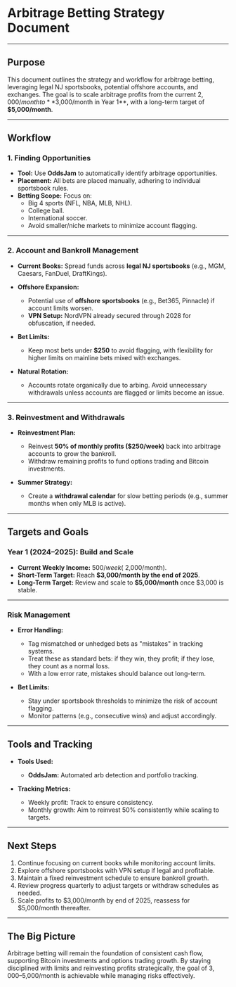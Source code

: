 # **Arbitrage Betting Strategy Document**

---

## **Purpose**  
This document outlines the strategy and workflow for arbitrage betting, leveraging legal NJ sportsbooks, potential offshore accounts, and exchanges. The goal is to scale arbitrage profits from the current $2,000/month to **$3,000/month in Year 1**, with a long-term target of **$5,000/month**.

---

## **Workflow**

### **1. Finding Opportunities**  
- **Tool:** Use **OddsJam** to automatically identify arbitrage opportunities.  
- **Placement:** All bets are placed manually, adhering to individual sportsbook rules.  
- **Betting Scope:** Focus on:  
  - Big 4 sports (NFL, NBA, MLB, NHL).  
  - College ball.  
  - International soccer.  
  - Avoid smaller/niche markets to minimize account flagging.  

---

### **2. Account and Bankroll Management**  
- **Current Books:** Spread funds across **legal NJ sportsbooks** (e.g., MGM, Caesars, FanDuel, DraftKings).  
- **Offshore Expansion:**  
  - Potential use of **offshore sportsbooks** (e.g., Bet365, Pinnacle) if account limits worsen.  
  - **VPN Setup:** NordVPN already secured through 2028 for obfuscation, if needed.  

- **Bet Limits:**  
  - Keep most bets under **$250** to avoid flagging, with flexibility for higher limits on mainline bets mixed with exchanges.  

- **Natural Rotation:**  
  - Accounts rotate organically due to arbing. Avoid unnecessary withdrawals unless accounts are flagged or limits become an issue.  

---

### **3. Reinvestment and Withdrawals**  
- **Reinvestment Plan:**  
  - Reinvest **50% of monthly profits ($250/week)** back into arbitrage accounts to grow the bankroll.  
  - Withdraw remaining profits to fund options trading and Bitcoin investments.  

- **Summer Strategy:**  
  - Create a **withdrawal calendar** for slow betting periods (e.g., summer months when only MLB is active).  

---

## **Targets and Goals**

### **Year 1 (2024–2025): Build and Scale**  
- **Current Weekly Income:** $500/week (~$2,000/month).  
- **Short-Term Target:** Reach **$3,000/month by the end of 2025**.  
- **Long-Term Target:** Review and scale to **$5,000/month** once $3,000 is stable.

---

### **Risk Management**  
- **Error Handling:**  
  - Tag mismatched or unhedged bets as "mistakes" in tracking systems.  
  - Treat these as standard bets: if they win, they profit; if they lose, they count as a normal loss.  
  - With a low error rate, mistakes should balance out long-term.  

- **Bet Limits:**  
  - Stay under sportsbook thresholds to minimize the risk of account flagging.  
  - Monitor patterns (e.g., consecutive wins) and adjust accordingly.  

---

## **Tools and Tracking**  
- **Tools Used:**  
  - **OddsJam:** Automated arb detection and portfolio tracking.  

- **Tracking Metrics:**  
  - Weekly profit: Track to ensure consistency.  
  - Monthly growth: Aim to reinvest 50% consistently while scaling to targets.  

---

## **Next Steps**  
1. Continue focusing on current books while monitoring account limits.  
2. Explore offshore sportsbooks with VPN setup if legal and profitable.  
3. Maintain a fixed reinvestment schedule to ensure bankroll growth.  
4. Review progress quarterly to adjust targets or withdraw schedules as needed.  
5. Scale profits to $3,000/month by end of 2025, reassess for $5,000/month thereafter.

---

## **The Big Picture**  
Arbitrage betting will remain the foundation of consistent cash flow, supporting Bitcoin investments and options trading growth. By staying disciplined with limits and reinvesting profits strategically, the goal of $3,000–$5,000/month is achievable while managing risks effectively.
